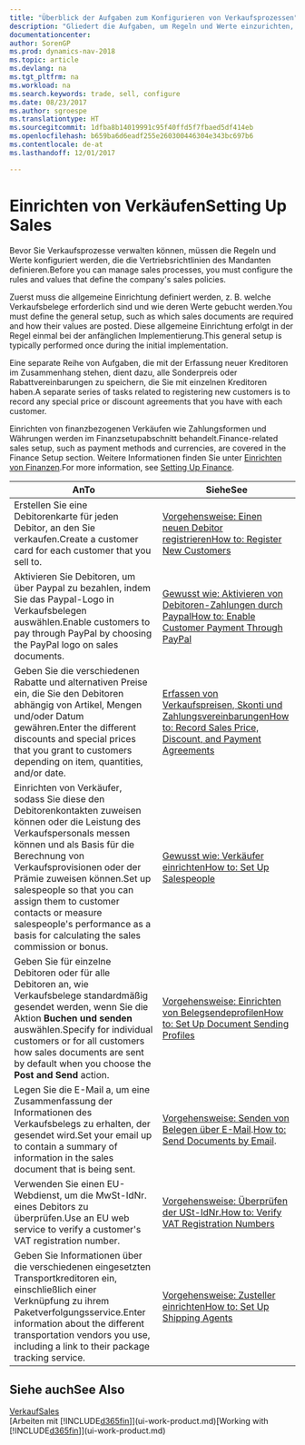 ```yaml
---
title: "Überblick der Aufgaben zum Konfigurieren von Verkaufsprozessen"
description: "Gliedert die Aufgaben, um Regeln und Werte einzurichten, um Ihre Vertriebsrichtlinien und Arbeitsgänge zu definieren."
documentationcenter: 
author: SorenGP
ms.prod: dynamics-nav-2018
ms.topic: article
ms.devlang: na
ms.tgt_pltfrm: na
ms.workload: na
ms.search.keywords: trade, sell, configure
ms.date: 08/23/2017
ms.author: sgroespe
ms.translationtype: HT
ms.sourcegitcommit: 1dfba8b14019991c95f40ffd5f7fbaed5df414eb
ms.openlocfilehash: b659ba6d6eadf255e260300446304e343bc697b6
ms.contentlocale: de-at
ms.lasthandoff: 12/01/2017

---
```

# <a name="setting-up-sales"></a><span data-ttu-id="460bf-103">Einrichten von Verkäufen</span><span class="sxs-lookup"><span data-stu-id="460bf-103">Setting Up Sales</span></span>
<span data-ttu-id="460bf-104">Bevor Sie Verkaufsprozesse verwalten können, müssen die Regeln und Werte konfiguriert werden, die die Vertriebsrichtlinien des Mandanten definieren.</span><span class="sxs-lookup"><span data-stu-id="460bf-104">Before you can manage sales processes, you must configure the rules and values that define the company's sales policies.</span></span>

<span data-ttu-id="460bf-105">Zuerst muss die allgemeine Einrichtung definiert werden, z. B. welche Verkaufsbelege erforderlich sind und wie deren Werte gebucht werden.</span><span class="sxs-lookup"><span data-stu-id="460bf-105">You must define the general setup, such as which sales documents are required and how their values are posted.</span></span> <span data-ttu-id="460bf-106">Diese allgemeine Einrichtung erfolgt in der Regel einmal bei der anfänglichen Implementierung.</span><span class="sxs-lookup"><span data-stu-id="460bf-106">This general setup is typically performed once during the initial implementation.</span></span>

<span data-ttu-id="460bf-107">Eine separate Reihe von Aufgaben, die mit der Erfassung neuer Kreditoren im Zusammenhang stehen, dient dazu, alle Sonderpreis oder Rabattvereinbarungen zu speichern, die Sie mit einzelnen Kreditoren haben.</span><span class="sxs-lookup"><span data-stu-id="460bf-107">A separate series of tasks related to registering new customers is to record any special price or discount agreements that you have with each customer.</span></span>

<span data-ttu-id="460bf-108">Einrichten von finanzbezogenen Verkäufen wie Zahlungsformen und Währungen werden im Finanzsetupabschnitt behandelt.</span><span class="sxs-lookup"><span data-stu-id="460bf-108">Finance-related sales setup, such as payment methods and currencies, are covered in the Finance Setup section.</span></span> <span data-ttu-id="460bf-109">Weitere Informationen finden Sie unter [Einrichten von Finanzen](finance-setup-finance.md).</span><span class="sxs-lookup"><span data-stu-id="460bf-109">For more information, see [Setting Up Finance](finance-setup-finance.md).</span></span>

| <span data-ttu-id="460bf-110">An</span><span class="sxs-lookup"><span data-stu-id="460bf-110">To</span></span> | <span data-ttu-id="460bf-111">Siehe</span><span class="sxs-lookup"><span data-stu-id="460bf-111">See</span></span> |
| --- | --- |
| <span data-ttu-id="460bf-112">Erstellen Sie eine Debitorenkarte für jeden Debitor, an den Sie verkaufen.</span><span class="sxs-lookup"><span data-stu-id="460bf-112">Create a customer card for each customer that you sell to.</span></span> |[<span data-ttu-id="460bf-113">Vorgehensweise: Einen neuen Debitor registrieren</span><span class="sxs-lookup"><span data-stu-id="460bf-113">How to: Register New Customers</span></span>](sales-how-register-new-customers.md) |
| <span data-ttu-id="460bf-114">Aktivieren Sie Debitoren, um über Paypal zu bezahlen, indem Sie das Paypal-Logo in Verkaufsbelegen auswählen.</span><span class="sxs-lookup"><span data-stu-id="460bf-114">Enable customers to pay through PayPal by choosing the PayPal logo on sales documents.</span></span> |[<span data-ttu-id="460bf-115">Gewusst wie: Aktivieren von Debitoren-Zahlungen durch Paypal</span><span class="sxs-lookup"><span data-stu-id="460bf-115">How to: Enable Customer Payment Through PayPal</span></span>](sales-how-enable-payment-service-extensions.md) |
| <span data-ttu-id="460bf-116">Geben Sie die verschiedenen Rabatte und alternativen Preise ein, die Sie den Debitoren abhängig von Artikel, Mengen und/oder Datum gewähren.</span><span class="sxs-lookup"><span data-stu-id="460bf-116">Enter the different discounts and special prices that you grant to customers depending on item, quantities, and/or date.</span></span> |[<span data-ttu-id="460bf-117">Erfassen von Verkaufspreisen, Skonti und Zahlungsvereinbarungen</span><span class="sxs-lookup"><span data-stu-id="460bf-117">How to: Record Sales Price, Discount, and Payment Agreements</span></span>](sales-how-record-sales-price-discount-payment-agreements.md) |
| <span data-ttu-id="460bf-118">Einrichten von Verkäufer, sodass Sie diese den Debitorenkontakten zuweisen können oder die Leistung des Verkaufspersonals messen können und als Basis für die Berechnung von Verkaufsprovisionen oder der Prämie zuweisen können.</span><span class="sxs-lookup"><span data-stu-id="460bf-118">Set up salespeople so that you can assign them to customer contacts or measure salespeople's performance as a basis for calculating the sales commission or bonus.</span></span> |[<span data-ttu-id="460bf-119">Gewusst wie: Verkäufer einrichten</span><span class="sxs-lookup"><span data-stu-id="460bf-119">How to: Set Up Salespeople</span></span>](sales-how-setup-salespeople.md) |
| <span data-ttu-id="460bf-120">Geben Sie für einzelne Debitoren oder für alle Debitoren an, wie Verkaufsbelege standardmäßig gesendet werden, wenn Sie die Aktion **Buchen und senden** auswählen.</span><span class="sxs-lookup"><span data-stu-id="460bf-120">Specify for individual customers or for all customers how sales documents are sent by default when you choose the **Post and Send** action.</span></span> |[<span data-ttu-id="460bf-121">Vorgehensweise: Einrichten von Belegsendeprofilen</span><span class="sxs-lookup"><span data-stu-id="460bf-121">How to: Set Up Document Sending Profiles</span></span>](sales-how-setup-document-send-profiles.md) |
| <span data-ttu-id="460bf-122">Legen Sie die E-Mail a, um eine Zusammenfassung der Informationen des Verkaufsbelegs zu erhalten, der gesendet wird.</span><span class="sxs-lookup"><span data-stu-id="460bf-122">Set your email up to contain a summary of information in the sales document that is being sent.</span></span> |<span data-ttu-id="460bf-123">[Vorgehensweise: Senden von Belegen über E-Mail](ui-how-send-documents-email.md).</span><span class="sxs-lookup"><span data-stu-id="460bf-123">[How to: Send Documents by Email](ui-how-send-documents-email.md).</span></span> |
|<span data-ttu-id="460bf-124">Verwenden Sie einen EU-Webdienst, um die MwSt-IdNr. eines Debitors zu überprüfen.</span><span class="sxs-lookup"><span data-stu-id="460bf-124">Use an EU web service to verify a customer's VAT registration number.</span></span>|[<span data-ttu-id="460bf-125">Vorgehensweise: Überprüfen der USt-IdNr.</span><span class="sxs-lookup"><span data-stu-id="460bf-125">How to: Verify VAT Registration Numbers</span></span>](finance-setup-vat.md)|
|<span data-ttu-id="460bf-126">Geben Sie Informationen über die verschiedenen eingesetzten Transportkreditoren ein, einschließlich einer Verknüpfung zu ihrem Paketverfolgungsservice.</span><span class="sxs-lookup"><span data-stu-id="460bf-126">Enter information about the different transportation vendors you use, including a link to their package tracking service.</span></span>|[<span data-ttu-id="460bf-127">Vorgehensweise: Zusteller einrichten</span><span class="sxs-lookup"><span data-stu-id="460bf-127">How to: Set Up Shipping Agents</span></span>](sales-how-to-set-up-shipping-agents.md)|

## <a name="see-also"></a><span data-ttu-id="460bf-128">Siehe auch</span><span class="sxs-lookup"><span data-stu-id="460bf-128">See Also</span></span>
[<span data-ttu-id="460bf-129">Verkauf</span><span class="sxs-lookup"><span data-stu-id="460bf-129">Sales</span></span>](sales-manage-sales.md)  
<span data-ttu-id="460bf-130">[Arbeiten mit [!INCLUDE[d365fin](includes/d365fin_md.md)]](ui-work-product.md)</span><span class="sxs-lookup"><span data-stu-id="460bf-130">[Working with [!INCLUDE[d365fin](includes/d365fin_md.md)]](ui-work-product.md)</span></span>

